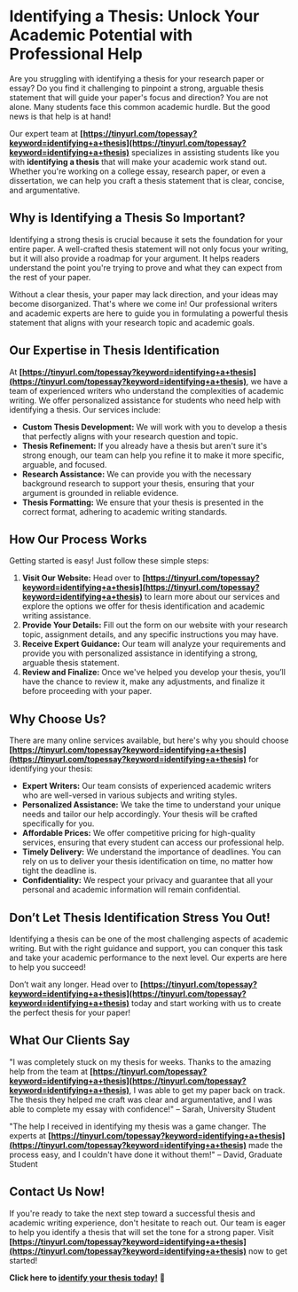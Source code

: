 # Identifying a Thesis: Unlock Your Academic Potential with Professional Help

Are you struggling with identifying a thesis for your research paper or essay? Do you find it challenging to pinpoint a strong, arguable thesis statement that will guide your paper's focus and direction? You are not alone. Many students face this common academic hurdle. But the good news is that help is at hand!

Our expert team at **[https://tinyurl.com/topessay?keyword=identifying+a+thesis](https://tinyurl.com/topessay?keyword=identifying+a+thesis)** specializes in assisting students like you with **identifying a thesis** that will make your academic work stand out. Whether you're working on a college essay, research paper, or even a dissertation, we can help you craft a thesis statement that is clear, concise, and argumentative.

## Why is Identifying a Thesis So Important?

Identifying a strong thesis is crucial because it sets the foundation for your entire paper. A well-crafted thesis statement will not only focus your writing, but it will also provide a roadmap for your argument. It helps readers understand the point you're trying to prove and what they can expect from the rest of your paper.

Without a clear thesis, your paper may lack direction, and your ideas may become disorganized. That's where we come in! Our professional writers and academic experts are here to guide you in formulating a powerful thesis statement that aligns with your research topic and academic goals.

## Our Expertise in Thesis Identification

At **[https://tinyurl.com/topessay?keyword=identifying+a+thesis](https://tinyurl.com/topessay?keyword=identifying+a+thesis)**, we have a team of experienced writers who understand the complexities of academic writing. We offer personalized assistance for students who need help with identifying a thesis. Our services include:

- **Custom Thesis Development:** We will work with you to develop a thesis that perfectly aligns with your research question and topic.
- **Thesis Refinement:** If you already have a thesis but aren't sure it's strong enough, our team can help you refine it to make it more specific, arguable, and focused.
- **Research Assistance:** We can provide you with the necessary background research to support your thesis, ensuring that your argument is grounded in reliable evidence.
- **Thesis Formatting:** We ensure that your thesis is presented in the correct format, adhering to academic writing standards.

## How Our Process Works

Getting started is easy! Just follow these simple steps:

1. **Visit Our Website:** Head over to **[https://tinyurl.com/topessay?keyword=identifying+a+thesis](https://tinyurl.com/topessay?keyword=identifying+a+thesis)** to learn more about our services and explore the options we offer for thesis identification and academic writing assistance.
2. **Provide Your Details:** Fill out the form on our website with your research topic, assignment details, and any specific instructions you may have.
3. **Receive Expert Guidance:** Our team will analyze your requirements and provide you with personalized assistance in identifying a strong, arguable thesis statement.
4. **Review and Finalize:** Once we've helped you develop your thesis, you’ll have the chance to review it, make any adjustments, and finalize it before proceeding with your paper.

## Why Choose Us?

There are many online services available, but here's why you should choose **[https://tinyurl.com/topessay?keyword=identifying+a+thesis](https://tinyurl.com/topessay?keyword=identifying+a+thesis)** for identifying your thesis:

- **Expert Writers:** Our team consists of experienced academic writers who are well-versed in various subjects and writing styles.
- **Personalized Assistance:** We take the time to understand your unique needs and tailor our help accordingly. Your thesis will be crafted specifically for you.
- **Affordable Prices:** We offer competitive pricing for high-quality services, ensuring that every student can access our professional help.
- **Timely Delivery:** We understand the importance of deadlines. You can rely on us to deliver your thesis identification on time, no matter how tight the deadline is.
- **Confidentiality:** We respect your privacy and guarantee that all your personal and academic information will remain confidential.

## Don’t Let Thesis Identification Stress You Out!

Identifying a thesis can be one of the most challenging aspects of academic writing. But with the right guidance and support, you can conquer this task and take your academic performance to the next level. Our experts are here to help you succeed!

Don’t wait any longer. Head over to **[https://tinyurl.com/topessay?keyword=identifying+a+thesis](https://tinyurl.com/topessay?keyword=identifying+a+thesis)** today and start working with us to create the perfect thesis for your paper!

## What Our Clients Say

"I was completely stuck on my thesis for weeks. Thanks to the amazing help from the team at **[https://tinyurl.com/topessay?keyword=identifying+a+thesis](https://tinyurl.com/topessay?keyword=identifying+a+thesis)**, I was able to get my paper back on track. The thesis they helped me craft was clear and argumentative, and I was able to complete my essay with confidence!" – Sarah, University Student

"The help I received in identifying my thesis was a game changer. The experts at **[https://tinyurl.com/topessay?keyword=identifying+a+thesis](https://tinyurl.com/topessay?keyword=identifying+a+thesis)** made the process easy, and I couldn't have done it without them!" – David, Graduate Student

## Contact Us Now!

If you're ready to take the next step toward a successful thesis and academic writing experience, don't hesitate to reach out. Our team is eager to help you identify a thesis that will set the tone for a strong paper. Visit **[https://tinyurl.com/topessay?keyword=identifying+a+thesis](https://tinyurl.com/topessay?keyword=identifying+a+thesis)** now to get started!

**Click here to [identify your thesis today!](https://tinyurl.com/topessay?keyword=identifying+a+thesis)** 🚀
